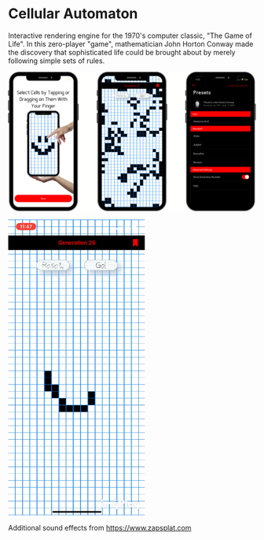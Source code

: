 # Cellular Automaton

Interactive rendering engine for the 1970's computer classic, "The Game of Life". In this zero-player "game", mathematician John Horton Conway made the discovery that sophisticated life could be brought about by merely following simple sets of rules.

![](CellularAutomaton.png)

<img src="example.gif" height="600"/>

Additional sound effects from https://www.zapsplat.com
